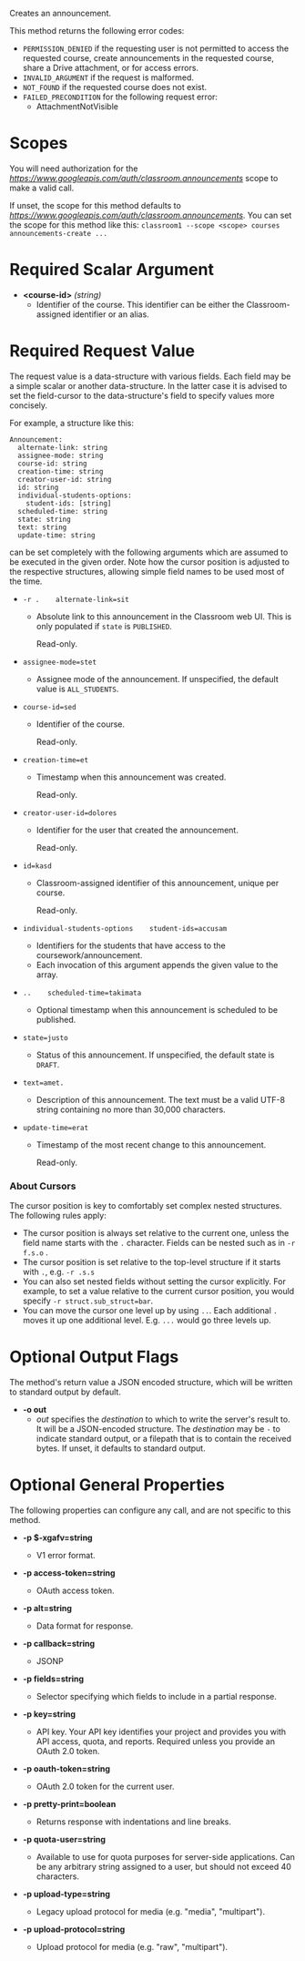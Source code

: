 Creates an announcement.

This method returns the following error codes:

* `PERMISSION_DENIED` if the requesting user is not permitted to access the
requested course, create announcements in the requested course, share a
Drive attachment, or for access errors.
* `INVALID_ARGUMENT` if the request is malformed.
* `NOT_FOUND` if the requested course does not exist.
* `FAILED_PRECONDITION` for the following request error:
    * AttachmentNotVisible
# Scopes

You will need authorization for the *https://www.googleapis.com/auth/classroom.announcements* scope to make a valid call.

If unset, the scope for this method defaults to *https://www.googleapis.com/auth/classroom.announcements*.
You can set the scope for this method like this: `classroom1 --scope <scope> courses announcements-create ...`
# Required Scalar Argument
* **&lt;course-id&gt;** *(string)*
    - Identifier of the course.
        This identifier can be either the Classroom-assigned identifier or an
        alias.
# Required Request Value

The request value is a data-structure with various fields. Each field may be a simple scalar or another data-structure.
In the latter case it is advised to set the field-cursor to the data-structure's field to specify values more concisely.

For example, a structure like this:
```
Announcement:
  alternate-link: string
  assignee-mode: string
  course-id: string
  creation-time: string
  creator-user-id: string
  id: string
  individual-students-options:
    student-ids: [string]
  scheduled-time: string
  state: string
  text: string
  update-time: string

```

can be set completely with the following arguments which are assumed to be executed in the given order. Note how the cursor position is adjusted to the respective structures, allowing simple field names to be used most of the time.

* `-r .    alternate-link=sit`
    - Absolute link to this announcement in the Classroom web UI.
        This is only populated if `state` is `PUBLISHED`.
        
        Read-only.
* `assignee-mode=stet`
    - Assignee mode of the announcement.
        If unspecified, the default value is `ALL_STUDENTS`.
* `course-id=sed`
    - Identifier of the course.
        
        Read-only.
* `creation-time=et`
    - Timestamp when this announcement was created.
        
        Read-only.
* `creator-user-id=dolores`
    - Identifier for the user that created the announcement.
        
        Read-only.
* `id=kasd`
    - Classroom-assigned identifier of this announcement, unique per course.
        
        Read-only.
* `individual-students-options    student-ids=accusam`
    - Identifiers for the students that have access to the
        coursework/announcement.
    - Each invocation of this argument appends the given value to the array.

* `..    scheduled-time=takimata`
    - Optional timestamp when this announcement is scheduled to be published.
* `state=justo`
    - Status of this announcement.
        If unspecified, the default state is `DRAFT`.
* `text=amet.`
    - Description of this announcement.
        The text must be a valid UTF-8 string containing no more
        than 30,000 characters.
* `update-time=erat`
    - Timestamp of the most recent change to this announcement.
        
        Read-only.


### About Cursors

The cursor position is key to comfortably set complex nested structures. The following rules apply:

* The cursor position is always set relative to the current one, unless the field name starts with the `.` character. Fields can be nested such as in `-r f.s.o` .
* The cursor position is set relative to the top-level structure if it starts with `.`, e.g. `-r .s.s`
* You can also set nested fields without setting the cursor explicitly. For example, to set a value relative to the current cursor position, you would specify `-r struct.sub_struct=bar`.
* You can move the cursor one level up by using `..`. Each additional `.` moves it up one additional level. E.g. `...` would go three levels up.


# Optional Output Flags

The method's return value a JSON encoded structure, which will be written to standard output by default.

* **-o out**
    - *out* specifies the *destination* to which to write the server's result to.
      It will be a JSON-encoded structure.
      The *destination* may be `-` to indicate standard output, or a filepath that is to contain the received bytes.
      If unset, it defaults to standard output.
# Optional General Properties

The following properties can configure any call, and are not specific to this method.

* **-p $-xgafv=string**
    - V1 error format.

* **-p access-token=string**
    - OAuth access token.

* **-p alt=string**
    - Data format for response.

* **-p callback=string**
    - JSONP

* **-p fields=string**
    - Selector specifying which fields to include in a partial response.

* **-p key=string**
    - API key. Your API key identifies your project and provides you with API access, quota, and reports. Required unless you provide an OAuth 2.0 token.

* **-p oauth-token=string**
    - OAuth 2.0 token for the current user.

* **-p pretty-print=boolean**
    - Returns response with indentations and line breaks.

* **-p quota-user=string**
    - Available to use for quota purposes for server-side applications. Can be any arbitrary string assigned to a user, but should not exceed 40 characters.

* **-p upload-type=string**
    - Legacy upload protocol for media (e.g. &#34;media&#34;, &#34;multipart&#34;).

* **-p upload-protocol=string**
    - Upload protocol for media (e.g. &#34;raw&#34;, &#34;multipart&#34;).
